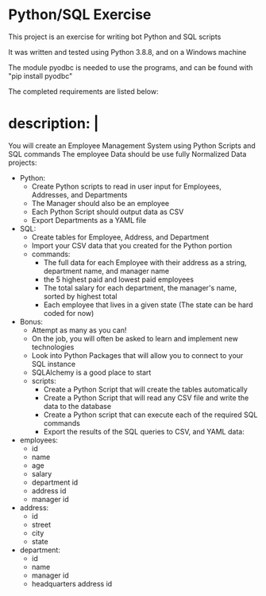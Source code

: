 # Python/SQL Exercise

This project is an exercise for writing bot Python and SQL scripts

It was written and tested using Python 3.8.8, and on a Windows machine

The module pyodbc is needed to use the programs, 
	and can be found with "pip install pyodbc"

The completed requirements are listed below:

# description: |
  You will create an Employee Management System using Python Scripts and SQL commands
  The employee Data should be use fully Normalized Data
projects:
- Python:
  - Create Python scripts to read in user input for Employees, Addresses, and Departments
  - The Manager should also be an employee
  - Each Python Script should output data as CSV
  - Export Departments as a YAML file
- SQL:
  - Create tables for Employee, Address, and Department 
  - Import your CSV data that you created for the Python portion
  - commands:
    - The full data for each Employee with their address as a string, department name, and manager name
    - the 5 highest paid and lowest paid employees
    - The total salary for each department, the manager's name, sorted by highest total
    - Each employee that lives in a given state (The state can be hard coded for now)
- Bonus:
  - Attempt as many as you can!
  - On the job, you will often be asked to learn and implement new technologies 
  - Look into Python Packages that will allow you to connect to your SQL instance
  - SQLAlchemy is a good place to start
  - scripts:
    - Create a Python Script that will create the tables automatically
    - Create a Python Script that will read any CSV file and write the data to the database
    - Create a Python script that can execute each of the required SQL commands
    - Export the results of the SQL queries to CSV, and YAML
data: 
- employees:
  - id
  - name
  - age
  - salary
  - department id
  - address id
  - manager id
- address:
  - id
  - street
  - city
  - state
- department:
  - id
  - name
  - manager id
  - headquarters address id
